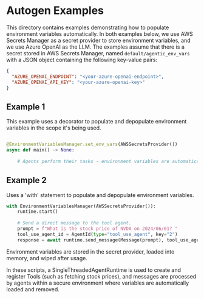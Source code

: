 # Autogen Examples

This directory contains examples demonstrating how to populate environment variables automatically.
In both examples below, we use AWS Secrets Manager as a secret provider to store environment variables, and we use Azure OpenAI as the LLM.
The examples assume that there is a secret stored in AWS Secrets Manager, named `default/agentic_env_vars` with a JSON object containing the following key-value pairs:

```json
{
  "AZURE_OPENAI_ENDPOINT": "<your-azure-openai-endpoint>",
  "AZURE_OPENAI_API_KEY": "<your-azure-openai-key>"
}
```

## Example 1

This example uses a decorator to populate and depopulate environment variables in the scope it's being used. 

```python

@EnvironmentVariablesManager.set_env_vars(AWSSecretsProvider())
async def main() -> None:
    
    # Agents perform their tasks - environment variables are automatically populated and depopulated

```

## Example 2

Uses a 'with' statement to populate and depopulate environment variables.

```python
with EnvironmentVariablesManager(AWSSecretsProvider()):   
    runtime.start()
    
    # Send a direct message to the tool agent.
    prompt = f"What is the stock price of NVDA on 2024/06/01? "
    tool_use_agent_id = AgentId(type="tool_use_agent", key="2")
    response = await runtime.send_message(Message(prompt), tool_use_agent_id)
```

Environment variables are stored in the secret provider, loaded into memory, and wiped after usage.

In these scripts, a SingleThreadedAgentRuntime is used to create and register Tools (such as fetching stock prices), 
and messages are processed by agents within a secure environment where variables are automatically loaded and removed.
